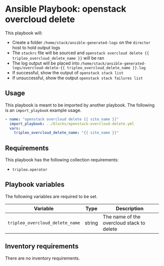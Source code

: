 # Ansible Playbook: openstack overcloud delete

This playbook will:

- Create a folder `/home/stack/ansible-generated-logs` on the `director` host to hold output logs
- The `stackrc` file will be sourced and `openstack overcloud delete {{ tripleo_overcloud_delete_name }}` will be ran
- The log output will be placed into `/home/stack/ansible-generated-logs/overcloud-delete-{{ tripleo_overcloud_delete_name }}.log`
- If successful, show the output of `openstack stack list`
- If unsuccessful, show the output `openstack stack failures list`

## Usage

This playbook is meant to be imported by another playbook. The following is an `import_playbook` example usage.

```yml
- name: "openstack overcloud delete {{ site_name }}"
  import_playbook: ../blocks/openstack-overcloud-delete.yml
  vars:
    tripleo_overcloud_delete_name: "{{ site_name }}"
```

## Requirements

This playbook has the following collection requirements:

- `tripleo.operator`

## Playbook variables

The following variables are required to be set.

| Variable | Type | Description |
| -------- | ---- | ----------- |
| `tripleo_overcloud_delete_name` | string | The name of the overcloud stack to delete

## Inventory requirements

There are no inventory requirements.
